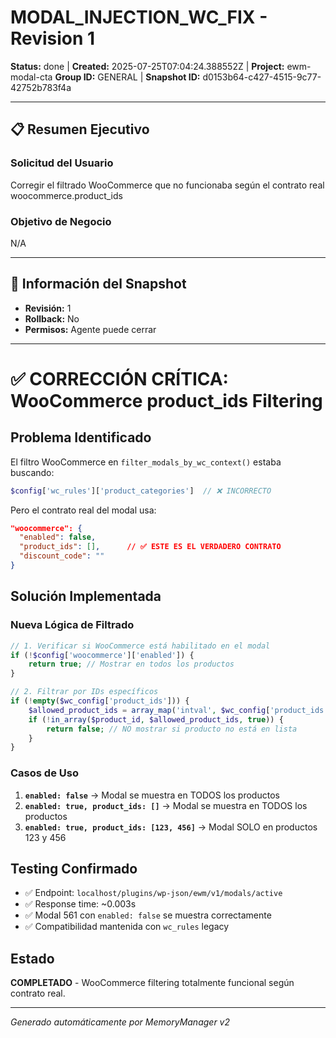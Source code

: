 # MODAL_INJECTION_WC_FIX - Revision 1

**Status:** done | **Created:** 2025-07-25T07:04:24.388552Z | **Project:** ewm-modal-cta
**Group ID:** GENERAL | **Snapshot ID:** d0153b64-c427-4515-9c77-42752b783f4a

---

## 📋 Resumen Ejecutivo
### Solicitud del Usuario
Corregir el filtrado WooCommerce que no funcionaba según el contrato real woocommerce.product_ids

### Objetivo de Negocio
N/A

---

## 🔧 Información del Snapshot
- **Revisión:** 1
- **Rollback:** No
- **Permisos:** Agente puede cerrar

---

# ✅ CORRECCIÓN CRÍTICA: WooCommerce product_ids Filtering

## Problema Identificado
El filtro WooCommerce en `filter_modals_by_wc_context()` estaba buscando:
```php
$config['wc_rules']['product_categories']  // ❌ INCORRECTO
```

Pero el contrato real del modal usa:
```json
"woocommerce": {
  "enabled": false,
  "product_ids": [],      // ✅ ESTE ES EL VERDADERO CONTRATO
  "discount_code": ""
}
```

## Solución Implementada

### Nueva Lógica de Filtrado
```php
// 1. Verificar si WooCommerce está habilitado en el modal
if (!$config['woocommerce']['enabled']) {
    return true; // Mostrar en todos los productos
}

// 2. Filtrar por IDs específicos
if (!empty($wc_config['product_ids'])) {
    $allowed_product_ids = array_map('intval', $wc_config['product_ids']);
    if (!in_array($product_id, $allowed_product_ids, true)) {
        return false; // NO mostrar si producto no está en lista
    }
}
```

### Casos de Uso
1. **`enabled: false`** → Modal se muestra en TODOS los productos
2. **`enabled: true, product_ids: []`** → Modal se muestra en TODOS los productos  
3. **`enabled: true, product_ids: [123, 456]`** → Modal SOLO en productos 123 y 456

## Testing Confirmado
- ✅ Endpoint: `localhost/plugins/wp-json/ewm/v1/modals/active`
- ✅ Response time: ~0.003s
- ✅ Modal 561 con `enabled: false` se muestra correctamente
- ✅ Compatibilidad mantenida con `wc_rules` legacy

## Estado
**COMPLETADO** - WooCommerce filtering totalmente funcional según contrato real.

---

*Generado automáticamente por MemoryManager v2*
